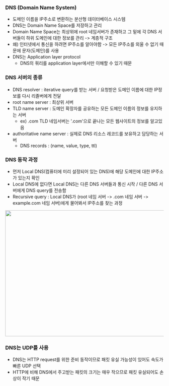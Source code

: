 ### DNS (Domain Name System)
- 도메인 이름을 IP주소로 변환하는 분산형 데이터베이스 시스템
- DNS는 Domain Name Space를 저장하고 관리
- Domain Name Space는 최상위에 root 네임서버가 존재하고 그 밑에 각 DNS 서버들이 하위 도메인에 대한 정보를 관리 -> 계층적 구조
- 왜) 인터넷에서 통신을 하려면 IP주소를 알아야함 -> 모든 IP주소를 외울 수 없기 때문에 문자(도메인)를 사용
- DNS는 Application layer protocol
  - DNS의 쿼리를 application layer에서만 이해할 수 있기 때문 

### DNS 서버의 종류
- DNS resolver : iterative query를 받는 서버 / 요청받은 도메인 이름에 대한 IP정보를 다시 리졸버에게 전달
- root name server : 최상위 서버
- TLD name server : 도메인 확장자를 공유하는 모든 도메인 이름의 정보를 유지하는 서버
  - ex) .com TLD 네임서버는 '.com'으로 끝나는 모든 웹사이트의 정보를 알고있음
- authoritative name server : 실제로 DNS 리소스 레코드를 보유하고 담당하는 서버
  - DNS records : (name, value, type, ttl)

### DNS 동작 과정
- 먼저 Local DNS(컴퓨터에 미리 설정되어 있는 DNS)에 해당 도메인에 대한 IP주소가 있는지 확인
- Local DNS에 없다면 Local DNS는 다른 DNS 서버들과 통신 시작 / 다른 DNS 서버에게 DNS query를 전송함
- Recursive query : Local DNS가 (root 네임 서버 -> .com 네임 서버 -> example.com 네임 서버)에게 물어봐서 IP주소를 찾는 과정
<img src="https://user-images.githubusercontent.com/49056225/114837760-04f81f80-9e0f-11eb-805e-20d18111d89c.png" width="600" height="400">

### DNS는 UDP를 사용
- DNS는 HTTP request를 위한 준비 동작이므로 패킷 유실 가능성이 있어도 속도가 빠른 UDP 선택
- HTTP에 비해 DNS에서 주고받는 패킷의 크기는 매우 작으므로 패킷 유실되어도 손상이 작기 때문
